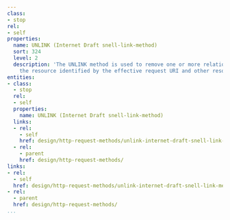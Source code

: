 ```yaml
---
class:
- stop
rel:
- self
properties:
  name: UNLINK (Internet Draft snell-link-method)
  sort: 324
  level: 2
  description: 'The UNLINK method is used to remove one or more relationships between
    the resource identified by the effective request URI and other resources. '
entities:
- class:
  - stop
  rel:
  - self
  properties:
    name: UNLINK (Internet Draft snell-link-method)
  links:
  - rel:
    - self
    href: design/http-request-methods/unlink-internet-draft-snell-link-method.md
  - rel:
    - parent
    href: design/http-request-methods/
links:
- rel:
  - self
  href: design/http-request-methods/unlink-internet-draft-snell-link-method.md
- rel:
  - parent
  href: design/http-request-methods/
...
```

